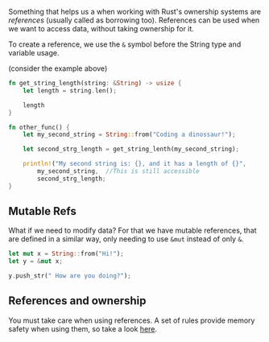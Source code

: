 Something that helps us a when working with Rust's ownership systems are _references_ (usually called as borrowing too). 
References can be used when we want to access data, without taking ownership for it. 

To create a reference, we use the ``&`` symbol before the String type and variable usage. 

(consider the example above)
```rust 
fn get_string_length(string: &String) -> usize {
	let length = string.len();

	length
}

fn other_func() {
	let my_second_string = String::from("Coding a dinossaur!");

	let second_strg_length = get_string_lenth(my_second_string);

	println!("My second string is: {}, and it has a length of {}", 
		my_second_string,  //This is still accessible
		second_strg_length;
}
```

## Mutable Refs
What if we need to modify data? For that we have mutable references, that are defined in a similar way, only needing to use ``&mut`` instead of only ``&``.

```rust
let mut x = String::from("Hi!");
let y = &mut x;

y.push_str(" How are you doing?");
```

## References and ownership 
You must take care when using references. A set of rules provide memory safety when using them, so take a look [here](../Ownership).